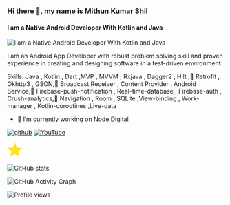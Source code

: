 ### Hi there 👋, my name is Mithun Kumar Shil
#### I am a Native Android Developer With Kotlin and Java
![I am a Native Android Developer With Kotlin and Java](https://media-exp1.licdn.com/dms/image/C4D16AQESutsBhTy5Xw/profile-displaybackgroundimage-shrink_350_1400/0/1653230328077?e=1668038400&v=beta&t=5VFmPdm_nqFxvYsqqe1NI2pj8AYFcVH6eUbawNuglvI)

I am an Android App Developer with robust problem solving skill and proven  experience in creating and designing software in a test-driven environment.

Skills: Java , Kotlin , Dart ,MVP , MVVM , Rxjava , Dagger2 , Hilt ,	Retrofit , Okhttp3 , GSON,	Broadcast Receiver , Content Provider , Android Service,	Firebase-push-notification , Real-time-database , Firebase-auth , Crush-analytics,	Navigation , Room , SQLite ,View-binding , Work-manager , Kotlin-coroutines ,Live-data

- 🔭 I’m currently working on Node Digital 


[<img src='https://cdn.jsdelivr.net/npm/simple-icons@3.0.1/icons/github.svg' alt='github' height='40'>](https://github.com/Nababmithun)  [<img src='https://cdn.jsdelivr.net/npm/simple-icons@3.0.1/icons/youtube.svg' alt='YouTube' height='40'>](https://www.youtube.com/channel/https://www.youtube.com/channel/UCJTIts9I6J0bRR283LL06sQ)  

<a href='https://stars.github.com/'><img src='https://raw.githubusercontent.com/acervenky/animated-github-badges/master/assets/starbadge.gif' width='35' height='35'></a> 

![GitHub stats](https://github-readme-stats.vercel.app/api?username=Nababmithun&show_icons=true)  

![GitHub Activity Graph](https://activity-graph.herokuapp.com/graph?username=Nababmithun)  

![Profile views](https://gpvc.arturio.dev/Nababmithun)  
